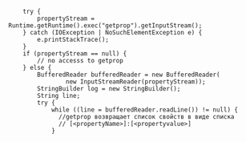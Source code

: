         try {
            propertyStream = Runtime.getRuntime().exec("getprop").getInputStream();
        } catch (IOException | NoSuchElementException e) {
            e.printStackTrace();
        }
        if (propertyStream == null) {
            // no accesss to getprop
        } else {
            BufferedReader bufferedReader = new BufferedReader(
                    new InputStreamReader(propertyStream));
            StringBuilder log = new StringBuilder();
            String line;
            try {
                while ((line = bufferedReader.readLine()) != null) {
                  //getprop возвращает список свойств в виде списка
                  // [<propertyName>]:[<propertyvalue>]
                }